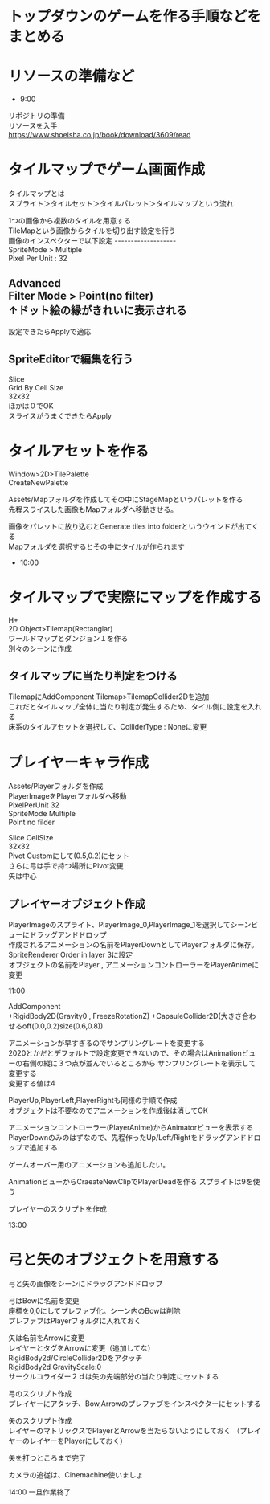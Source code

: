 # トップダウンのゲームを作る手順などをまとめる

# リソースの準備など

- 9:00

リポジトリの準備  
リソースを入手  
https://www.shoeisha.co.jp/book/download/3609/read  


# タイルマップでゲーム画面作成

タイルマップとは  
スプライト＞タイルセット＞タイルパレット＞タイルマップという流れ  

1つの画像から複数のタイルを用意する  
TileMapという画像からタイルを切り出す設定を行う  
画像のインスペクターで以下設定 -------------------  
SpriteMode > Multiple  
Pixel Per Unit : 32  

Advanced  
 Filter Mode > Point(no filter)  
  ↑ドット絵の縁がきれいに表示される  
-------------------------------------------
設定できたらApplyで適応  

## SpriteEditorで編集を行う
Slice  
Grid By Cell Size  
32x32  
ほかは０でOK  
スライスがうまくできたらApply  

# タイルアセットを作る  
Window>2D>TilePalette  
CreateNewPalette  

Assets/Mapフォルダを作成してその中にStageMapというパレットを作る  
先程スライスした画像もMapフォルダへ移動させる。  

画像をパレットに放り込むとGenerate tiles into folderというウインドが出てくる  
Mapフォルダを選択するとその中にタイルが作られます  

- 10:00  

# タイルマップで実際にマップを作成する

H+  
2D Object>Tilemap(Rectanglar)  
ワールドマップとダンジョン１を作る  
別々のシーンに作成  

## タイルマップに当たり判定をつける

TilemapにAddComponent Tilemap>TilemapCollider2Dを追加  
これだとタイルマップ全体に当たり判定が発生するため、タイル側に設定を入れる  
床系のタイルアセットを選択して、ColliderType : Noneに変更

# プレイヤーキャラ作成

Assets/Playerフォルダを作成  
PlayerImageをPlayerフォルダへ移動  
PixelPerUnit 32  
SpriteMode Multiple  
Point no filder  

Slice CellSize  
32x32  
Pivot Customにして(0.5,0.2)にセット  
さらに弓は手で持つ場所にPivot変更  
矢は中心

## プレイヤーオブジェクト作成

PlayerImageのスプライト、PlayerImage_0,PlayerImage_1を選択してシーンビューにドラッグアンドドロップ  
作成されるアニメーションの名前をPlayerDownとしてPlayerフォルダに保存。  
SpriteRenderer Order in layer 3に設定  
オブジェクトの名前をPlayer , アニメーションコントローラーをPlayerAnimeに変更  

11:00

AddComponent  
+RigidBody2D(Gravity0 , FreezeRotationZ)
+CapsuleCollider2D(大きさ合わせるoff(0.0,0.2)size(0.6,0.8))

アニメーションが早すぎるのでサンプリングレートを変更する  
2020とかだとデフォルトで設定変更できないので、その場合はAnimationビューの右側の縦に３つ点が並んでいるところから
サンプリングレートを表示して変更する  
変更する値は4

PlayerUp,PlayerLeft,PlayerRightも同様の手順で作成  
オブジェクトは不要なのでアニメーションを作成後は消してOK

アニメーションコントローラー(PlayerAnime)からAnimatorビューを表示する  
PlayerDownのみのはずなので、先程作ったUp/Left/Rightをドラッグアンドドロップで追加する

ゲームオーバー用のアニメーションも追加したい。

AnimationビューからCraeateNewClipでPlayerDeadを作る
スプライトは9を使う

プレイヤーのスクリプトを作成

13:00

# 弓と矢のオブジェクトを用意する

弓と矢の画像をシーンにドラッグアンドドロップ

弓はBowに名前を変更  
座標を0,0にしてプレファブ化。シーン内のBowは削除  
プレファブはPlayerフォルダに入れておく  

矢は名前をArrowに変更  
レイヤーとタグをArrowに変更（追加してな）  
RigidBody2d/CircleCollider2Dをアタッチ  
RigidBody2d GravityScale:0  
サークルコライダー２ｄは矢の先端部分の当たり判定にセットする

弓のスクリプト作成  
プレイヤーにアタッチ、Bow,Arrowのプレファブをインスペクターにセットする  

矢のスクリプト作成  
レイヤーのマトリックスでPlayerとArrowを当たらないようにしておく
（プレイヤーのレイヤーをPlayerにしておく）

矢を打つところまで完了

カメラの追従は、Cinemachine使いましょ

14:00
一旦作業終了
